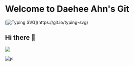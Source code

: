 # Welcome to Daehee Ahn's Git
[![Typing SVG](https://readme-typing-svg.demolab.com?font=Dongle&size=30&pause=1000&color=38C2FF&width=435&lines=%EC%95%88%EB%8C%80%ED%9D%AC%EC%9D%98+%EA%B9%83%ED%97%88%EB%B8%8C%EC%97%90+%EC%98%A4%EC%8B%A0%EA%B2%83%EC%9D%84+%ED%99%98%EC%98%81%ED%95%A9%EB%8B%88%EB%8B%A4.)](https://git.io/typing-svg)

## Hi there 👋

<!--
**Ahnday/Ahnday** is a ✨ _special_ ✨ repository because its `README.md` (this file) appears on your GitHub profile.

Here are some ideas to get you started:

- 🔭 I’m currently working on ...
- 🌱 I’m currently learning ...
- 👯 I’m looking to collaborate on ...
- 🤔 I’m looking for help with ...
- 💬 Ask me about ...
- 📫 How to reach me: ...
- 😄 Pronouns: ...
- ⚡ Fun fact: ...
-->

<a href="버튼을 눌렀을 때 이동할 링크" target="_blank"><img src="https://img.shields.io/badge/뱃지레이블-배경색?style=뱃지모양&logo=로고&logoColor=로고색상"/></a>

![js](https://img.shields.io/badge/JavaScript-F7DF1E?style=for-the-badge&logo=JavaScript&logoColor=white)
